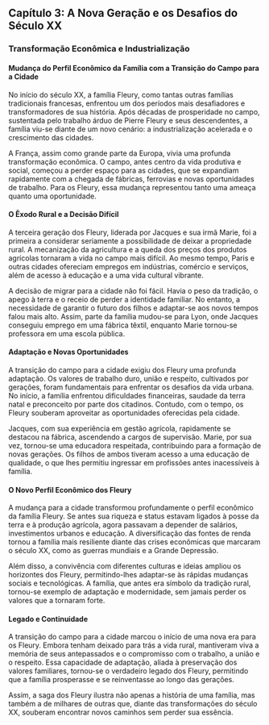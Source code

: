 
## Capítulo 3: A Nova Geração e os Desafios do Século XX

### Transformação Econômica e Industrialização

#### Mudança do Perfil Econômico da Família com a Transição do Campo para a Cidade

No início do século XX, a família Fleury, como tantas outras famílias tradicionais francesas, enfrentou um dos períodos mais desafiadores e transformadores de sua história. Após décadas de prosperidade no campo, sustentada pelo trabalho árduo de Pierre Fleury e seus descendentes, a família viu-se diante de um novo cenário: a industrialização acelerada e o crescimento das cidades.

A França, assim como grande parte da Europa, vivia uma profunda transformação econômica. O campo, antes centro da vida produtiva e social, começou a perder espaço para as cidades, que se expandiam rapidamente com a chegada de fábricas, ferrovias e novas oportunidades de trabalho. Para os Fleury, essa mudança representou tanto uma ameaça quanto uma oportunidade.

#### O Êxodo Rural e a Decisão Difícil

A terceira geração dos Fleury, liderada por Jacques e sua irmã Marie, foi a primeira a considerar seriamente a possibilidade de deixar a propriedade rural. A mecanização da agricultura e a queda dos preços dos produtos agrícolas tornaram a vida no campo mais difícil. Ao mesmo tempo, Paris e outras cidades ofereciam empregos em indústrias, comércio e serviços, além de acesso à educação e a uma vida cultural vibrante.

A decisão de migrar para a cidade não foi fácil. Havia o peso da tradição, o apego à terra e o receio de perder a identidade familiar. No entanto, a necessidade de garantir o futuro dos filhos e adaptar-se aos novos tempos falou mais alto. Assim, parte da família mudou-se para Lyon, onde Jacques conseguiu emprego em uma fábrica têxtil, enquanto Marie tornou-se professora em uma escola pública.

#### Adaptação e Novas Oportunidades

A transição do campo para a cidade exigiu dos Fleury uma profunda adaptação. Os valores de trabalho duro, união e respeito, cultivados por gerações, foram fundamentais para enfrentar os desafios da vida urbana. No início, a família enfrentou dificuldades financeiras, saudade da terra natal e preconceito por parte dos citadinos. Contudo, com o tempo, os Fleury souberam aproveitar as oportunidades oferecidas pela cidade.

Jacques, com sua experiência em gestão agrícola, rapidamente se destacou na fábrica, ascendendo a cargos de supervisão. Marie, por sua vez, tornou-se uma educadora respeitada, contribuindo para a formação de novas gerações. Os filhos de ambos tiveram acesso a uma educação de qualidade, o que lhes permitiu ingressar em profissões antes inacessíveis à família.

#### O Novo Perfil Econômico dos Fleury

A mudança para a cidade transformou profundamente o perfil econômico da família Fleury. Se antes sua riqueza e status estavam ligados à posse da terra e à produção agrícola, agora passavam a depender de salários, investimentos urbanos e educação. A diversificação das fontes de renda tornou a família mais resiliente diante das crises econômicas que marcaram o século XX, como as guerras mundiais e a Grande Depressão.

Além disso, a convivência com diferentes culturas e ideias ampliou os horizontes dos Fleury, permitindo-lhes adaptar-se às rápidas mudanças sociais e tecnológicas. A família, que antes era símbolo da tradição rural, tornou-se exemplo de adaptação e modernidade, sem jamais perder os valores que a tornaram forte.

#### Legado e Continuidade

A transição do campo para a cidade marcou o início de uma nova era para os Fleury. Embora tenham deixado para trás a vida rural, mantiveram viva a memória de seus antepassados e o compromisso com o trabalho, a união e o respeito. Essa capacidade de adaptação, aliada à preservação dos valores familiares, tornou-se o verdadeiro legado dos Fleury, permitindo que a família prosperasse e se reinventasse ao longo das gerações.

Assim, a saga dos Fleury ilustra não apenas a história de uma família, mas também a de milhares de outras que, diante das transformações do século XX, souberam encontrar novos caminhos sem perder sua essência.
```
